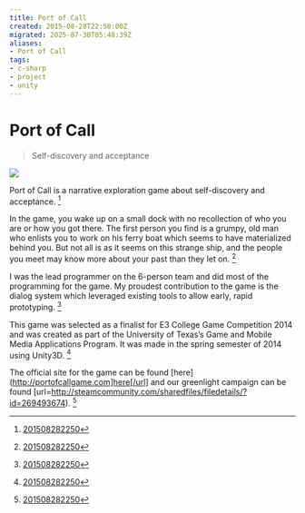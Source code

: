 ```yaml
---
title: Port of Call
created: 2015-08-28T22:50:00Z
migrated: 2025-07-30T05:48:39Z
aliases:
- Port of Call
tags:
- c-sharp
- project
- unity
---
```


# Port of Call

> Self-discovery and acceptance

![](https://www.youtube.com/watch?v=2mG0E58thOE)

Port of Call is a narrative exploration game about self-discovery and acceptance. [^1]

In the game, you wake up on a small dock with no recollection of who you are or how you got there. The first person you find is a grumpy, old man who enlists you to work on his ferry boat which seems to have materialized behind you. But not all is as it seems on this strange ship, and the people you meet may know more about your past than they let on. [^1]

I was the lead programmer on the 6-person team and did most of the programming for the game. My proudest contribution to the game is the dialog system which leveraged existing tools to allow early, rapid prototyping. [^1]

This game was selected as a finalist for E3 College Game Competition 2014 and was created as part of the University of Texas’s Game and Mobile Media Applications Program. It was made in the spring semester of 2014 using Unity3D. [^1]

The official site for the game can be found [here](http://portofcallgame.com]here[/url] and our greenlight campaign can be found [url=http://steamcommunity.com/sharedfiles/filedetails/?id=269493674). [^1]

[^1]: [201508282250](../entries/201508282250.md)
